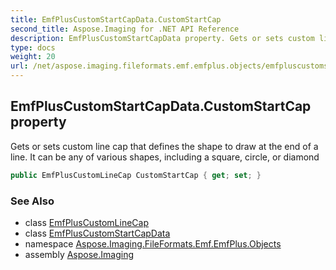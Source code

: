 ```yaml
---
title: EmfPlusCustomStartCapData.CustomStartCap
second_title: Aspose.Imaging for .NET API Reference
description: EmfPlusCustomStartCapData property. Gets or sets custom line cap that defines the shape to draw at the end of a line. It can be any of various shapes including a square circle or diamond
type: docs
weight: 20
url: /net/aspose.imaging.fileformats.emf.emfplus.objects/emfpluscustomstartcapdata/customstartcap/
---
```

## EmfPlusCustomStartCapData.CustomStartCap property

Gets or sets custom line cap that defines the shape to draw at the end of a line. It can be any of various shapes, including a square, circle, or diamond

```csharp
public EmfPlusCustomLineCap CustomStartCap { get; set; }
```

### See Also

* class [EmfPlusCustomLineCap](../../emfpluscustomlinecap/)
* class [EmfPlusCustomStartCapData](../)
* namespace [Aspose.Imaging.FileFormats.Emf.EmfPlus.Objects](../../emfpluscustomstartcapdata/)
* assembly [Aspose.Imaging](../../../)


